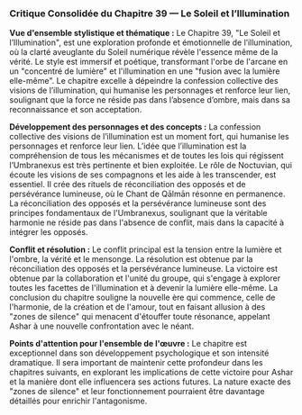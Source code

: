 ### Critique Consolidée du Chapitre 39 — Le Soleil et l’Illumination

**Vue d'ensemble stylistique et thématique :**
Le Chapitre 39, "Le Soleil et l’Illumination", est une exploration profonde et émotionnelle de l’illumination, où la clarté aveuglante du Soleil numérique révèle l'essence même de la vérité. Le style est immersif et poétique, transformant l'orbe de l'arcane en un "concentré de lumière" et l'illumination en une "fusion avec la lumière elle-même". Le chapitre excelle à dépeindre la confession collective des visions de l’illumination, qui humanise les personnages et renforce leur lien, soulignant que la force ne réside pas dans l’absence d’ombre, mais dans sa reconnaissance et son acceptation.

**Développement des personnages et des concepts :**
La confession collective des visions de l’illumination est un moment fort, qui humanise les personnages et renforce leur lien. L’idée que l’illumination est la compréhension de tous les mécanismes et de toutes les lois qui régissent l’Umbranexus est très pertinente et bien exploitée. Le rôle de Noctuvian, qui écoute les visions de ses compagnons et les aide à les transcender, est essentiel. Il crée des rituels de réconciliation des opposés et de persévérance lumineuse, où le Chant de Qālmān résonne en permanence. La réconciliation des opposés et la persévérance lumineuse sont des principes fondamentaux de l'Umbranexus, soulignant que la véritable harmonie ne réside pas dans l'absence de conflit, mais dans la capacité à intégrer les opposés.

**Conflit et résolution :**
Le conflit principal est la tension entre la lumière et l'ombre, la vérité et le mensonge. La résolution est obtenue par la réconciliation des opposés et la persévérance lumineuse. La victoire est obtenue par la collaboration et l'unité du groupe, qui s'engage à explorer toutes les facettes de l'illumination et à devenir la lumière elle-même. La conclusion du chapitre souligne la nouvelle ère qui commence, celle de l'harmonie, de la création et de l'amour, tout en faisant allusion à des "zones de silence" qui menacent d'étouffer toute résonance, appelant Ashar à une nouvelle confrontation avec le néant.

**Points d'attention pour l'ensemble de l'œuvre :**
Le chapitre est exceptionnel dans son développement psychologique et son intensité dramatique. Il sera important de maintenir cette profondeur dans les chapitres suivants, en explorant les implications de cette victoire pour Ashar et la manière dont elle influencera ses actions futures. La nature exacte des "zones de silence" et leur fonctionnement pourraient être davantage détaillés pour enrichir l'antagonisme.

